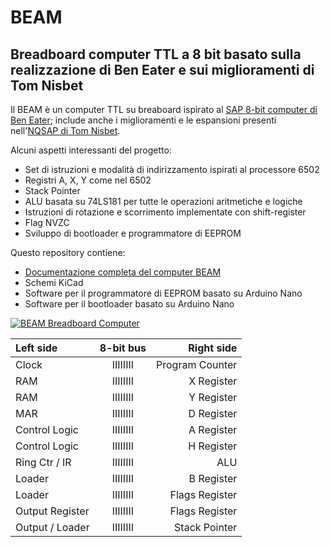 # BEAM

## Breadboard computer TTL a 8 bit basato sulla realizzazione di Ben Eater e sui miglioramenti di Tom Nisbet

Il BEAM è un computer TTL su breaboard ispirato al [SAP 8-bit computer di Ben Eater](https://eater.net/8bit); include anche i miglioramenti e le espansioni presenti nell'[NQSAP di Tom Nisbet](https://github.com/tomnisbet/nqsap).

Alcuni aspetti interessanti del progetto:

* Set di istruzioni e modalità di indirizzamento ispirati al processore 6502
* Registri A, X, Y come nel 6502
* Stack Pointer
* ALU basata su 74LS181 per tutte le operazioni aritmetiche e logiche
* Istruzioni di rotazione e scorrimento implementate con shift-register
* Flag NVZC
* Sviluppo di bootloader e programmatore di EEPROM

Questo repository contiene:

* [Documentazione completa del computer BEAM](https://andreamazzai.github.io/beam/)
* Schemi KiCad
* Software per il programmatore di EEPROM basato su Arduino Nano
* Software per il bootloader basato su Arduino Nano

[![BEAM Breadboard Computer](/docs/assets/home/beam.png "BEAM breadboard computer")](docs/assets/home/beam.png)

| Left side       |  8-bit bus |      Right side |
|:---             |:----------:|             ---:|
| Clock           |  IIIIIIII  | Program Counter |
| RAM             |  IIIIIIII  | X Register      |
| RAM             |  IIIIIIII  | Y Register      |
| MAR             |  IIIIIIII  | D Register      |
| Control Logic   |  IIIIIIII  | A Register      |
| Control Logic   |  IIIIIIII  | H Register      |
| Ring Ctr / IR   |  IIIIIIII  | ALU             |
| Loader          |  IIIIIIII  | B Register      |
| Loader          |  IIIIIIII  | Flags Register  |
| Output Register |  IIIIIIII  | Flags Register  |
| Output / Loader |  IIIIIIII  | Stack Pointer   |

